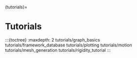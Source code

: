 (tutorials)=
# Tutorials


:::{toctree}
:maxdepth: 2
tutorials/graph_basics
tutorials/framework_database
tutorials/plotting
tutorials/motion
tutorials/mesh_generation
tutorials/rigidity_tutorial
:::